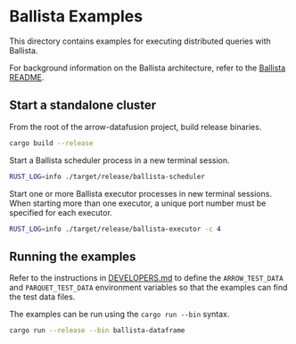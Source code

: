 <!---
  Licensed to the Apache Software Foundation (ASF) under one
  or more contributor license agreements.  See the NOTICE file
  distributed with this work for additional information
  regarding copyright ownership.  The ASF licenses this file
  to you under the Apache License, Version 2.0 (the
  "License"); you may not use this file except in compliance
  with the License.  You may obtain a copy of the License at

    http://www.apache.org/licenses/LICENSE-2.0

  Unless required by applicable law or agreed to in writing,
  software distributed under the License is distributed on an
  "AS IS" BASIS, WITHOUT WARRANTIES OR CONDITIONS OF ANY
  KIND, either express or implied.  See the License for the
  specific language governing permissions and limitations
  under the License.
-->

# Ballista Examples

This directory contains examples for executing distributed queries with Ballista.

For background information on the Ballista architecture, refer to 
the [Ballista README](../ballista/README.md).

## Start a standalone cluster

From the root of the arrow-datafusion project, build release binaries.

```bash
cargo build --release
```

Start a Ballista scheduler process in a new terminal session.

```bash
RUST_LOG=info ./target/release/ballista-scheduler
```

Start one or more Ballista executor processes in new terminal sessions. When starting more than one 
executor, a unique port number must be specified for each executor.

```bash
RUST_LOG=info ./target/release/ballista-executor -c 4
```

## Running the examples

Refer to the instructions in [DEVELOPERS.md](../DEVELOPERS.md) to define the `ARROW_TEST_DATA` and
`PARQUET_TEST_DATA` environment variables so that the examples can find the test data files.

The examples can be run using the `cargo run --bin` syntax. 

```bash
cargo run --release --bin ballista-dataframe
```

